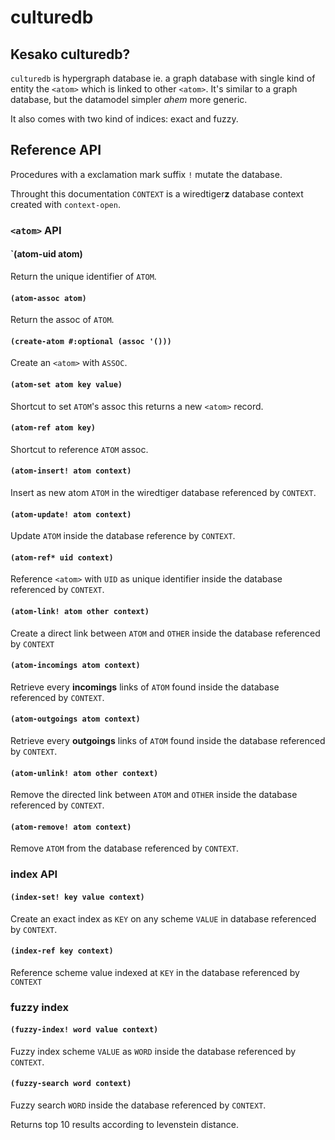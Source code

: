 # culturedb


## Kesako culturedb?

`culturedb` is hypergraph database ie. a graph database with single
kind of entity the `<atom>` which is linked to other `<atom>`. It's
similar to a graph database, but the datamodel simpler *ahem* more
generic.

It also comes with two kind of indices: exact and fuzzy.

## Reference API

Procedures with a exclamation mark suffix `!` mutate the database.

Throught this documentation `CONTEXT` is a wiredtiger**z** database
context created with `context-open`.

### `<atom>` API

#### `(atom-uid atom)

Return the unique identifier of `ATOM`.

#### `(atom-assoc atom)`

Return the assoc of `ATOM`.

#### `(create-atom #:optional (assoc '()))`

Create an `<atom>` with `ASSOC`.

#### `(atom-set atom key value)`

Shortcut to set `ATOM`'s assoc this returns a new `<atom>` record.

#### `(atom-ref atom key)`

Shortcut to reference `ATOM` assoc.

#### `(atom-insert! atom context)`

Insert as new atom `ATOM` in the wiredtiger database referenced by `CONTEXT`.

#### `(atom-update! atom context)`

Update `ATOM` inside the database reference by `CONTEXT`.

#### `(atom-ref* uid context)`

Reference `<atom>` with `UID` as unique identifier inside the database
referenced by `CONTEXT`.

#### `(atom-link! atom other context)`

Create a direct link between `ATOM` and `OTHER` inside the database
referenced by `CONTEXT`

#### `(atom-incomings atom context)`

Retrieve every **incomings** links of `ATOM` found inside the database
referenced by `CONTEXT`.

#### `(atom-outgoings atom context)`

Retrieve every **outgoings** links of `ATOM` found inside the database
referenced by `CONTEXT`.

#### `(atom-unlink! atom other context)`

Remove the directed link between `ATOM` and `OTHER` inside the database
referenced by `CONTEXT`.

#### `(atom-remove! atom context)`

Remove `ATOM` from the database referenced by `CONTEXT`.

### index API

#### `(index-set! key value context)`

Create an exact index as `KEY` on any scheme `VALUE` in database
referenced by `CONTEXT`.

#### `(index-ref key context)`

Reference scheme value indexed at `KEY` in the database referenced by
`CONTEXT`

### fuzzy index

#### `(fuzzy-index! word value context)`

Fuzzy index scheme `VALUE` as `WORD` inside the database referenced by
`CONTEXT`.

#### `(fuzzy-search word context)`

Fuzzy search `WORD` inside the database referenced by `CONTEXT`.

Returns top 10 results according to levenstein distance.
